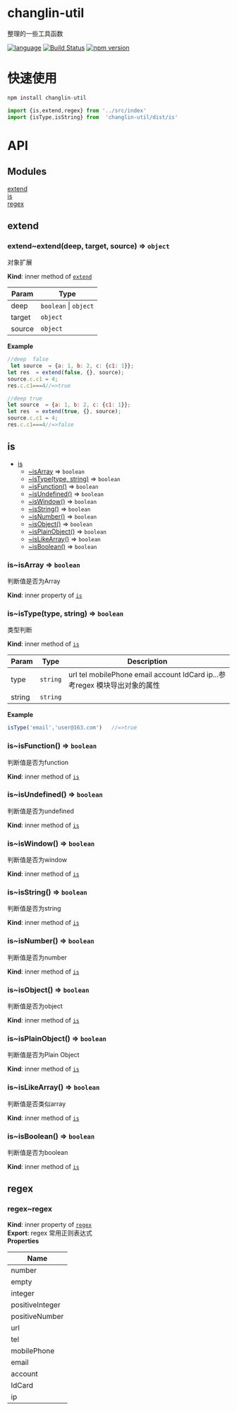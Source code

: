 
# changlin-util

整理的一些工具函数

[![language](https://img.shields.io/badge/language-javascript-orange.svg)](https://github.com/ChangLin-CN/changlin-util.git)     [![Build Status](https://travis-ci.org/ChangLin-CN/changlin-util.svg?branch=master)](https://travis-ci.org/ChangLin-CN/changlin-util)         [![npm version](https://img.shields.io/npm/v/changlin-util.svg)](https://www.npmjs.com/package/changlin-util)


# 快速使用

```javascript
npm install changlin-util

import {is,extend,regex} from '../src/index'
import {isType,isString} from  'changlin-util/dist/is'
```



# API

## Modules

<dl>
<dt><a href="#module_extend">extend</a></dt>
<dd></dd>
<dt><a href="#module_is">is</a></dt>
<dd></dd>
<dt><a href="#module_regex">regex</a></dt>
<dd></dd>
</dl>

<a name="module_extend"></a>

## extend
<a name="module_extend..extend"></a>

### extend~extend(deep, target, source) ⇒ <code>object</code>
对象扩展

**Kind**: inner method of [<code>extend</code>](#module_extend)  

| Param | Type |
| --- | --- |
| deep | <code>boolean</code> \| <code>object</code> | 
| target | <code>object</code> | 
| source | <code>object</code> | 

**Example**  
```javascript//deep  false let source  = {a: 1, b: 2, c: {c1: 1}};let res  = extend(false, {}, source);source.c.c1 = 4;res.c.c1===4//=>true//deep truelet source  = {a: 1, b: 2, c: {c1: 1}};let res  = extend(true, {}, source);source.c.c1 = 4;res.c.c1===4//=>false```
<a name="module_is"></a>

## is

* [is](#module_is)
    * [~isArray](#module_is..isArray) ⇒ <code>boolean</code>
    * [~isType(type, string)](#module_is..isType) ⇒ <code>boolean</code>
    * [~isFunction()](#module_is..isFunction) ⇒ <code>boolean</code>
    * [~isUndefined()](#module_is..isUndefined) ⇒ <code>boolean</code>
    * [~isWindow()](#module_is..isWindow) ⇒ <code>boolean</code>
    * [~isString()](#module_is..isString) ⇒ <code>boolean</code>
    * [~isNumber()](#module_is..isNumber) ⇒ <code>boolean</code>
    * [~isObject()](#module_is..isObject) ⇒ <code>boolean</code>
    * [~isPlainObject()](#module_is..isPlainObject) ⇒ <code>boolean</code>
    * [~isLikeArray()](#module_is..isLikeArray) ⇒ <code>boolean</code>
    * [~isBoolean()](#module_is..isBoolean) ⇒ <code>boolean</code>

<a name="module_is..isArray"></a>

### is~isArray ⇒ <code>boolean</code>
判断值是否为Array

**Kind**: inner property of [<code>is</code>](#module_is)  
<a name="module_is..isType"></a>

### is~isType(type, string) ⇒ <code>boolean</code>
类型判断

**Kind**: inner method of [<code>is</code>](#module_is)  

| Param | Type | Description |
| --- | --- | --- |
| type | <code>string</code> | url tel mobilePhone email account IdCard ip...参考regex 模块导出对象的属性 |
| string | <code>string</code> |  |

**Example**  
```javascriptisType('email','user@163.com')   //=>true```
<a name="module_is..isFunction"></a>

### is~isFunction() ⇒ <code>boolean</code>
判断值是否为function

**Kind**: inner method of [<code>is</code>](#module_is)  
<a name="module_is..isUndefined"></a>

### is~isUndefined() ⇒ <code>boolean</code>
判断值是否为undefined

**Kind**: inner method of [<code>is</code>](#module_is)  
<a name="module_is..isWindow"></a>

### is~isWindow() ⇒ <code>boolean</code>
判断值是否为window

**Kind**: inner method of [<code>is</code>](#module_is)  
<a name="module_is..isString"></a>

### is~isString() ⇒ <code>boolean</code>
判断值是否为string

**Kind**: inner method of [<code>is</code>](#module_is)  
<a name="module_is..isNumber"></a>

### is~isNumber() ⇒ <code>boolean</code>
判断值是否为number

**Kind**: inner method of [<code>is</code>](#module_is)  
<a name="module_is..isObject"></a>

### is~isObject() ⇒ <code>boolean</code>
判断值是否为object

**Kind**: inner method of [<code>is</code>](#module_is)  
<a name="module_is..isPlainObject"></a>

### is~isPlainObject() ⇒ <code>boolean</code>
判断值是否为Plain Object

**Kind**: inner method of [<code>is</code>](#module_is)  
<a name="module_is..isLikeArray"></a>

### is~isLikeArray() ⇒ <code>boolean</code>
判断值是否类似array

**Kind**: inner method of [<code>is</code>](#module_is)  
<a name="module_is..isBoolean"></a>

### is~isBoolean() ⇒ <code>boolean</code>
判断值是否为boolean

**Kind**: inner method of [<code>is</code>](#module_is)  
<a name="module_regex"></a>

## regex
<a name="module_regex..regex"></a>

### regex~regex
**Kind**: inner property of [<code>regex</code>](#module_regex)  
**Export**: regex 常用正则表达式  
**Properties**

| Name |
| --- |
| number | 
| empty | 
| integer | 
| positiveInteger | 
| positiveNumber | 
| url | 
| tel | 
| mobilePhone | 
| email | 
| account | 
| IdCard | 
| ip | 


